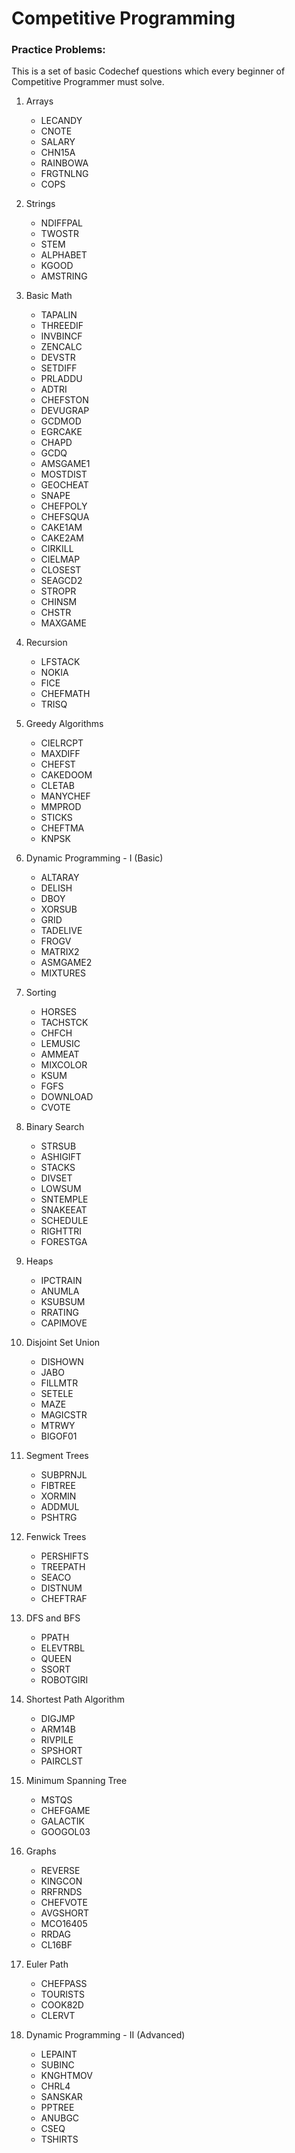 # Competitive Programming

### Practice Problems:

This is a set of basic Codechef questions which every beginner of Competitive Programmer must solve. 

1. Arrays
    - LECANDY
    - CNOTE
    - SALARY
    - CHN15A
    - RAINBOWA
    - FRGTNLNG
    - COPS

2. Strings
    - NDIFFPAL
    - TWOSTR
    - STEM
    - ALPHABET
    - KGOOD
    - AMSTRING

3. Basic Math
    - TAPALIN
    - THREEDIF
    - INVBINCF
    - ZENCALC
    - DEVSTR
    - SETDIFF
    - PRLADDU
    - ADTRI
    - CHEFSTON
    - DEVUGRAP
    - GCDMOD
    - EGRCAKE
    - CHAPD
    - GCDQ
    - AMSGAME1
    - MOSTDIST
    - GEOCHEAT
    - SNAPE
    - CHEFPOLY
    - CHEFSQUA
    - CAKE1AM
    - CAKE2AM
    - CIRKILL
    - CIELMAP
    - CLOSEST
    - SEAGCD2
    - STROPR
    - CHINSM
    - CHSTR
    - MAXGAME

4. Recursion

    - LFSTACK
    - NOKIA
    - FICE
    - CHEFMATH
    - TRISQ

5. Greedy Algorithms

    - CIELRCPT
    - MAXDIFF
    - CHEFST
    - CAKEDOOM
    - CLETAB
    - MANYCHEF
    - MMPROD
    - STICKS
    - CHEFTMA
    - KNPSK

6. Dynamic Programming - I (Basic)

    - ALTARAY
    - DELISH
    - DBOY
    - XORSUB
    - GRID
    - TADELIVE
    - FROGV
    - MATRIX2
    - ASMGAME2
    - MIXTURES

7. Sorting

    - HORSES
    - TACHSTCK
    - CHFCH
    - LEMUSIC
    - AMMEAT
    - MIXCOLOR
    - KSUM
    - FGFS
    - DOWNLOAD
    - CVOTE

8. Binary Search

    - STRSUB
    - ASHIGIFT
    - STACKS
    - DIVSET
    - LOWSUM
    - SNTEMPLE
    - SNAKEEAT
    - SCHEDULE
    - RIGHTTRI
    - FORESTGA

9.  Heaps

    - IPCTRAIN
    - ANUMLA
    - KSUBSUM
    - RRATING
    - CAPIMOVE

10. Disjoint Set Union

    - DISHOWN
    - JABO
    - FILLMTR
    - SETELE
    - MAZE
    - MAGICSTR
    - MTRWY
    - BIGOF01

11. Segment Trees

    - SUBPRNJL
    - FIBTREE
    - XORMIN
    - ADDMUL
    - PSHTRG

12. Fenwick Trees

    - PERSHIFTS
    - TREEPATH
    - SEACO
    - DISTNUM
    - CHEFTRAF

13. DFS and BFS

    - PPATH
    - ELEVTRBL
    - QUEEN
    - SSORT
    - ROBOTGIRI

14. Shortest Path Algorithm

    - DIGJMP
    - ARM14B
    - RIVPILE
    - SPSHORT
    - PAIRCLST

15. Minimum Spanning Tree

    - MSTQS
    - CHEFGAME
    - GALACTIK
    - GOOGOL03

16. Graphs

    - REVERSE
    - KINGCON
    - RRFRNDS
    - CHEFVOTE
    - AVGSHORT
    - MCO16405
    - RRDAG
    - CL16BF

17. Euler Path

    - CHEFPASS
    - TOURISTS
    - COOK82D
    - CLERVT

18. Dynamic Programming - II (Advanced)

    - LEPAINT
    - SUBINC
    - KNGHTMOV
    - CHRL4
    - SANSKAR
    - PPTREE
    - ANUBGC
    - CSEQ
    - TSHIRTS